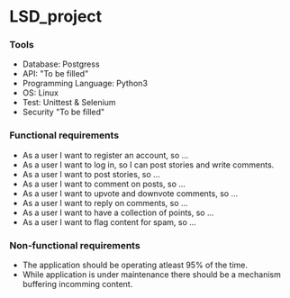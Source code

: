 # LSD_project

### **Tools**
- Database: Postgress
- API: "To be filled" 
- Programming Language: Python3
- OS: Linux
- Test: Unittest & Selenium
- Security "To be filled"

### **Functional requirements**
- As a user I want to register an account, so ...
- As a user I want to log in, so I can post stories and write comments.
- As a user I want to post stories, so ...
- As a user I want to comment on posts, so ...
- As a user I want to upvote and downvote comments, so ...
- As a user I want to reply on comments, so ...
- As a user I want to have a collection of points, so ...
- As a user I want to flag content for spam, so ...

### **Non-functional requirements**
- The application should be operating atleast 95% of the time.
- While application is under maintenance there should be a mechanism buffering incomming content.
